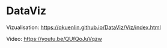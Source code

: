 # DataViz

Vizualisation: https://qkuenlin.github.io/DataViz/Viz/index.html

Video: https://youtu.be/QUfQoJuVqzw
